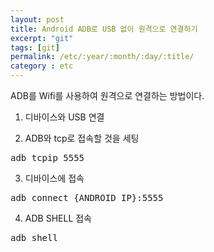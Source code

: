 ```yaml
---
layout: post
title: Android ADB로 USB 없이 원격으로 연결하기
excerpt: "git"
tags: [git]
permalink: /etc/:year/:month/:day/:title/
category : etc
---
```


ADB를 Wifi를 사용하여 원격으로 연결하는 방법이다.

1. 디바이스와 USB 연결

2. ADB와 tcp로 접속할 것을 세팅
<pre class="prettyprint">
adb tcpip 5555
</pre>

3. 디바이스에 접속
<pre class="prettyprint">
adb connect {ANDROID_IP}:5555
</pre>

4. ADB SHELL 접속
<pre class="prettyprint">
adb shell
</pre>
